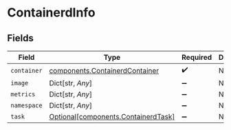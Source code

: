 # ContainerdInfo


## Fields

| Field                                                                            | Type                                                                             | Required                                                                         | Description                                                                      |
| -------------------------------------------------------------------------------- | -------------------------------------------------------------------------------- | -------------------------------------------------------------------------------- | -------------------------------------------------------------------------------- |
| `container`                                                                      | [components.ContainerdContainer](../../models/components/containerdcontainer.md) | :heavy_check_mark:                                                               | N/A                                                                              |
| `image`                                                                          | Dict[str, *Any*]                                                                 | :heavy_minus_sign:                                                               | N/A                                                                              |
| `metrics`                                                                        | Dict[str, *Any*]                                                                 | :heavy_minus_sign:                                                               | N/A                                                                              |
| `namespace`                                                                      | Dict[str, *Any*]                                                                 | :heavy_minus_sign:                                                               | N/A                                                                              |
| `task`                                                                           | [Optional[components.ContainerdTask]](../../models/components/containerdtask.md) | :heavy_minus_sign:                                                               | N/A                                                                              |